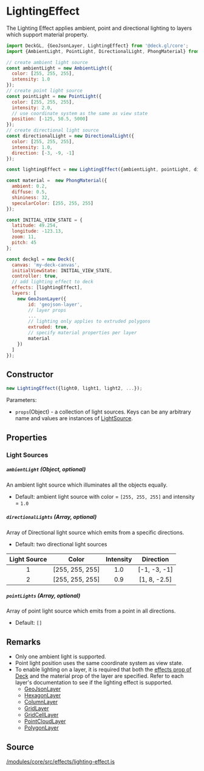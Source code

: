 # LightingEffect

The Lighting Effect applies ambient, point and directional lighting to layers which support material property.

```js
import DeckGL, {GeoJsonLayer, LightingEffect} from '@deck.gl/core';
import {AmbientLight, PointLight, DirectionalLight, PhongMaterial} from '@luma.gl/core';

// create ambient light source
const ambientLight = new AmbientLight({
  color: [255, 255, 255],
  intensity: 1.0
});
// create point light source
const pointLight = new PointLight({
  color: [255, 255, 255],
  intensity: 2.0,
  // use coordinate system as the same as view state
  position: [-125, 50.5, 5000]
});
// create directional light source
const directionalLight = new DirectionalLight({
  color: [255, 255, 255],
  intensity: 1.0,
  direction: [-3, -9, -1]
});

const lightingEffect = new LightingEffect({ambientLight, pointLight, directionalLight});

const material =  new PhongMaterial({
  ambient: 0.2,
  diffuse: 0.5,
  shininess: 32,
  specularColor: [255, 255, 255]
});

const INITIAL_VIEW_STATE = {
  latitude: 49.254,
  longitude: -123.13,
  zoom: 11,
  pitch: 45
};

const deckgl = new Deck({
  canvas: 'my-deck-canvas',
  initialViewState: INITIAL_VIEW_STATE,
  controller: true,
  // add lighting effect to deck
  effects: [lightingEffect],
  layers: [
    new GeoJsonLayer({
        id: 'geojson-layer',
        // layer props
        ...
        // lighting only applies to extruded polygons
        extruded: true,
        // specify material properties per layer
        material
    })
  ]
});
```

## Constructor

```js
new LightingEffect({light0, light1, light2, ...});
```

Parameters:
* `props`(Object) - a collection of light sources. Keys can be any arbitrary name and values are instances of [LightSource](https://github.com/uber/luma.gl/tree/master/modules/core/src/lighting/light-source.js).

## Properties

### Light Sources

##### `ambientLight` (Object, optional)

An ambient light source which illuminates all the objects equally.

* Default: ambient light source with color = `[255, 255, 255]` and intensity = `1.0`

##### `directionalLights` (Array, optional)

Array of Directional light source which emits from a specific directions.

* Default: two directional light sources

| Light Source |      Color      | Intensity |   Direction  |
|:------------:|:---------------:|:---------:|:------------:|
| 1            | [255, 255, 255] | 1.0       | [-1, -3, -1] |
| 2            | [255, 255, 255] | 0.9       | [1, 8, -2.5] |

##### `pointLights` (Array, optional)

Array of point light source which emits from a point in all directions.

* Default: `[]`

## Remarks

* Only one ambient light is supported.
* Point light position uses the same coordinate system as view state.
* To enable lighting on a layer, it is required that both the [effects prop of Deck](/docs/api-reference/deck.md?section=effects) and the material prop of the layer are specified. Refer to each layer's documentation to see if the lighting effect is supported.
    * [GeoJsonLayer](/docs/layers/geojson-layer.md)
    * [HexagonLayer](/docs/layers/hexagon-layer.md)
    * [ColumnLayer](/docs/layers/column-layer.md)
    * [GridLayer](/docs/layers/grid-layer.md)
    * [GridCellLayer](/docs/layers/grid-cell-layer.md)
    * [PointCloudLayer](/docs/layers/point-cloud-layer.md)
    * [PolygonLayer](/docs/layers/polygon-layer.md)

## Source

[/modules/core/src/effects/lighting-effect.js](https://github.com/uber/deck.gl/tree/master/modules/core/src/effects/lighting-effect.js)
